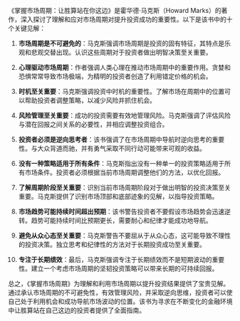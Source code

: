 《掌握市场周期：让胜算站在你这边》是霍华德·马克斯（Howard Marks）的著作，深入探讨了理解和应对市场周期对提升投资成功的重要性。以下是该书中的十个关键见解：

1. **市场周期是不可避免的**：马克斯强调市场周期是投资的固有特征，其特点是乐观和悲观交替出现。认识这些周期对于投资者做出明智决策至关重要。

2. **心理驱动市场周期**：作者强调人类心理在推动市场周期中的重要作用。贪婪和恐惧常常导致市场极端，为精明的投资者创造了利用错定价格的机会。

3. **时机至关重要**：马克斯强调投资中时机的重要性。了解市场在周期中的位置可以帮助投资者调整策略，以减少风险并抓住机会。

4. **风险管理至关重要**：成功的投资需要有效地管理风险。马克斯强调了评估风险与潜在回报之间关系的必要性，并相应调整投资组合。

5. **投资者必须是逆向思考者**：该书强调了在市场周期中导航时逆向思考的重要性。与大众背道而驰，并有勇气采取不同行动可能带来可观的收益。

6. **没有一种策略适用于所有条件**：马克斯指出没有一种单一的投资策略适用于所有市场条件。投资者必须根据当前市场周期调整他们的方法，以优化回报。

7. **了解周期阶段至关重要**：识别当前市场周期阶段对于做出明智的投资决策至关重要。马克斯提供了识别市场顶部和底部迹象的见解，以指导投资策略。

8. **市场趋势可能持续时间超出预期**：该书警告投资者不要假设市场趋势会迅速逆转。趋势可能持续时间比预期更长，需要耐心和纪律才能成功地导航。

9. **避免从众心态至关重要**：马克斯警告不要屈从于从众心态，这可能导致不理性的投资决策。独立思考和纪律性的方法对于长期投资成功至关重要。

10. **专注于长期绩效**：最后，马克斯强调专注于长期绩效而不是短期波动的重要性。建立一个考虑市场周期的坚韧投资策略可以带来长期的可持续回报。

总之，《掌握市场周期》为理解和利用市场周期以提升投资结果提供了宝贵见解。通过承认市场周期的不可避免性，有效管理风险，并采取逆向思维，投资者可以使自己处于利用机会和成功导航市场波动的位置。该书为寻求在不断变化的金融环境中让胜算站在自己这边的投资者提供了全面指南。